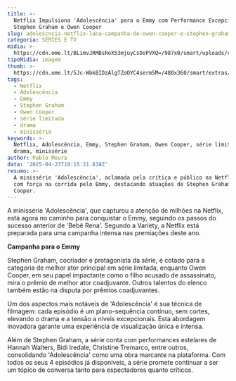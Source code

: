 ```yaml
---
title: >-
  Netflix Impulsiona 'Adolescência' para o Emmy com Performance Excepcional de
  Stephen Graham e Owen Cooper
slug: adolescncia-netflix-lana-campanha-de-owen-cooper-e-stephen-graham-para-emmy
categoria: SÉRIES E TV
midia: >-
  https://cdn.ome.lt/BLimvJRMBsRoX53mjuyCsDoPVXQ=/987x0/smart/uploads/conteudo/fotos/adolescencia-netflix-capa_JeJNeNn.png
tipoMidia: imagem
thumb: >-
  https://cdn.ome.lt/5Jc-WbkBIDzAlgTZoOYC4serm5M=/480x360/smart/extras/conteudos/Adolescencia_3JyjIZ0.webp
tags:
  - Netflix
  - Adolescência
  - Emmy
  - Stephen Graham
  - Owen Cooper
  - série limitada
  - drama
  - minissérie
keywords: >-
  Netflix, Adolescência, Emmy, Stephen Graham, Owen Cooper, série limitada,
  drama, minissérie
author: Pablo Moura
data: '2025-04-23T19:15:21.838Z'
resumo: >-
  A minissérie 'Adolescência', aclamada pela crítica e público na Netflix, entra
  com força na corrida pelo Emmy, destacando atuações de Stephen Graham e Owen
  Cooper.
---
```


A minissérie 'Adolescência', que capturou a atenção de milhões na Netflix, está agora no caminho para conquistar o Emmy, seguindo os passos do sucesso anterior de 'Bebê Rena'. Segundo a Variety, a Netflix está preparada para uma campanha intensa nas premiações deste ano.

**Campanha para o Emmy**

Stephen Graham, cocriador e protagonista da série, é cotado para a categoria de melhor ator principal em série limitada, enquanto Owen Cooper, em seu papel impactante como o filho acusado de assassinato, mira o prêmio de melhor ator coadjuvante. Outros talentos do elenco também estão na disputa por prêmios coadjuvantes.

Um dos aspectos mais notáveis de 'Adolescência' é sua técnica de filmagem: cada episódio é um plano-sequência contínuo, sem cortes, elevando o drama e a tensão a níveis excepcionais. Esta abordagem inovadora garante uma experiência de visualização única e intensa.

Além de Stephen Graham, a série conta com performances estelares de Hannah Walters, Bidi Iredale, Christine Tremarco, entre outros, consolidando 'Adolescência' como uma obra marcante na plataforma. Com todos os seus 4 episódios já disponíveis, a série promete continuar a ser um tópico de conversa tanto para espectadores quanto críticos.

